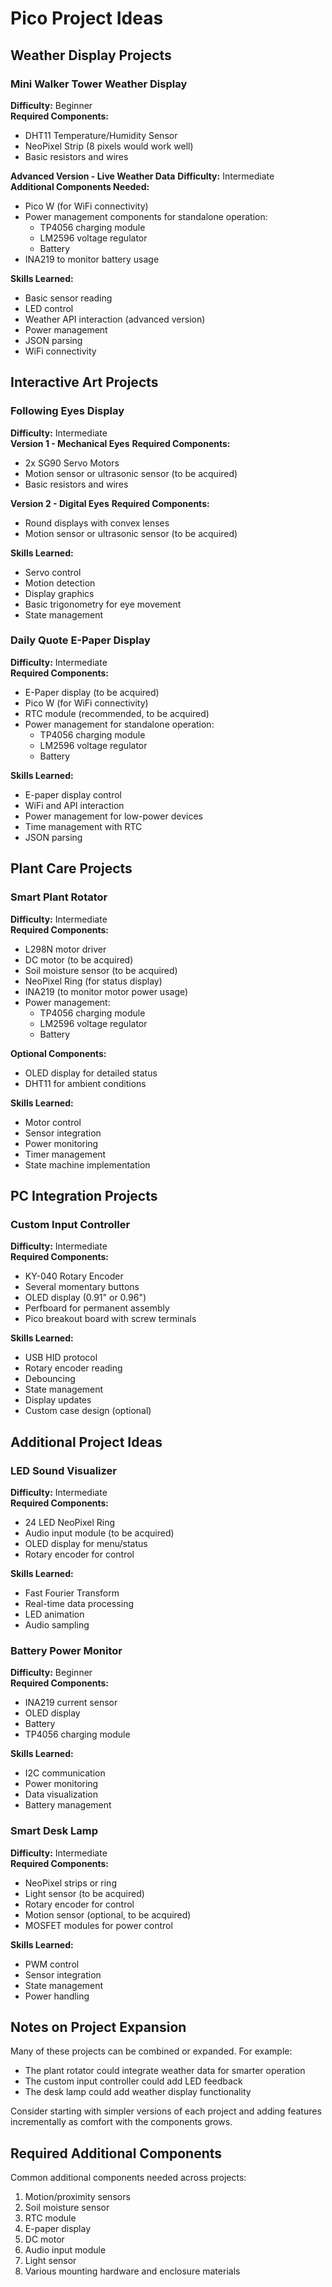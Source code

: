 # Pico Project Ideas

## Weather Display Projects

### Mini Walker Tower Weather Display
**Difficulty:** Beginner  
**Required Components:**
- DHT11 Temperature/Humidity Sensor
- NeoPixel Strip (8 pixels would work well)
- Basic resistors and wires

**Advanced Version - Live Weather Data**
**Difficulty:** Intermediate  
**Additional Components Needed:**
- Pico W (for WiFi connectivity)
- Power management components for standalone operation:
  - TP4056 charging module
  - LM2596 voltage regulator
  - Battery
- INA219 to monitor battery usage

**Skills Learned:**
- Basic sensor reading
- LED control
- Weather API interaction (advanced version)
- Power management
- JSON parsing
- WiFi connectivity

## Interactive Art Projects

### Following Eyes Display
**Difficulty:** Intermediate  
**Version 1 - Mechanical Eyes**
**Required Components:**
- 2x SG90 Servo Motors
- Motion sensor or ultrasonic sensor (to be acquired)
- Basic resistors and wires

**Version 2 - Digital Eyes**
**Required Components:**
- Round displays with convex lenses
- Motion sensor or ultrasonic sensor (to be acquired)

**Skills Learned:**
- Servo control
- Motion detection
- Display graphics
- Basic trigonometry for eye movement
- State management

### Daily Quote E-Paper Display
**Difficulty:** Intermediate  
**Required Components:**
- E-Paper display (to be acquired)
- Pico W (for WiFi connectivity)
- RTC module (recommended, to be acquired)
- Power management for standalone operation:
  - TP4056 charging module
  - LM2596 voltage regulator
  - Battery
  
**Skills Learned:**
- E-paper display control
- WiFi and API interaction
- Power management for low-power devices
- Time management with RTC
- JSON parsing

## Plant Care Projects

### Smart Plant Rotator
**Difficulty:** Intermediate  
**Required Components:**
- L298N motor driver
- DC motor (to be acquired)
- Soil moisture sensor (to be acquired)
- NeoPixel Ring (for status display)
- INA219 (to monitor motor power usage)
- Power management:
  - TP4056 charging module
  - LM2596 voltage regulator
  - Battery

**Optional Components:**
- OLED display for detailed status
- DHT11 for ambient conditions

**Skills Learned:**
- Motor control
- Sensor integration
- Power monitoring
- Timer management
- State machine implementation

## PC Integration Projects

### Custom Input Controller
**Difficulty:** Intermediate  
**Required Components:**
- KY-040 Rotary Encoder
- Several momentary buttons
- OLED display (0.91" or 0.96")
- Perfboard for permanent assembly
- Pico breakout board with screw terminals

**Skills Learned:**
- USB HID protocol
- Rotary encoder reading
- Debouncing
- State management
- Display updates
- Custom case design (optional)

## Additional Project Ideas

### LED Sound Visualizer
**Difficulty:** Intermediate  
**Required Components:**
- 24 LED NeoPixel Ring
- Audio input module (to be acquired)
- OLED display for menu/status
- Rotary encoder for control

**Skills Learned:**
- Fast Fourier Transform
- Real-time data processing
- LED animation
- Audio sampling

### Battery Power Monitor
**Difficulty:** Beginner  
**Required Components:**
- INA219 current sensor
- OLED display
- Battery
- TP4056 charging module

**Skills Learned:**
- I2C communication
- Power monitoring
- Data visualization
- Battery management

### Smart Desk Lamp
**Difficulty:** Intermediate  
**Required Components:**
- NeoPixel strips or ring
- Light sensor (to be acquired)
- Rotary encoder for control
- Motion sensor (optional, to be acquired)
- MOSFET modules for power control

**Skills Learned:**
- PWM control
- Sensor integration
- State management
- Power handling

## Notes on Project Expansion

Many of these projects can be combined or expanded. For example:
- The plant rotator could integrate weather data for smarter operation
- The custom input controller could add LED feedback
- The desk lamp could add weather display functionality

Consider starting with simpler versions of each project and adding features incrementally as comfort with the components grows.

## Required Additional Components

Common additional components needed across projects:
1. Motion/proximity sensors
2. Soil moisture sensor
3. RTC module
4. E-paper display
5. DC motor
6. Audio input module
7. Light sensor
8. Various mounting hardware and enclosure materials